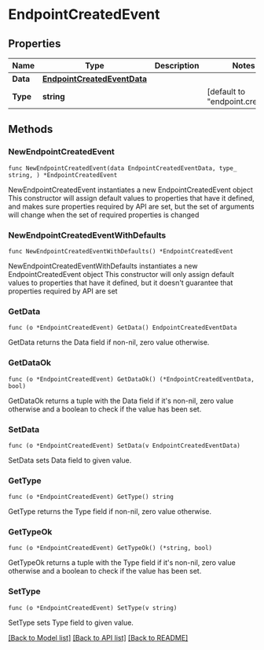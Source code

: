 # EndpointCreatedEvent

## Properties

Name | Type | Description | Notes
------------ | ------------- | ------------- | -------------
**Data** | [**EndpointCreatedEventData**](EndpointCreatedEventData.md) |  | 
**Type** | **string** |  | [default to "endpoint.created"]

## Methods

### NewEndpointCreatedEvent

`func NewEndpointCreatedEvent(data EndpointCreatedEventData, type_ string, ) *EndpointCreatedEvent`

NewEndpointCreatedEvent instantiates a new EndpointCreatedEvent object
This constructor will assign default values to properties that have it defined,
and makes sure properties required by API are set, but the set of arguments
will change when the set of required properties is changed

### NewEndpointCreatedEventWithDefaults

`func NewEndpointCreatedEventWithDefaults() *EndpointCreatedEvent`

NewEndpointCreatedEventWithDefaults instantiates a new EndpointCreatedEvent object
This constructor will only assign default values to properties that have it defined,
but it doesn't guarantee that properties required by API are set

### GetData

`func (o *EndpointCreatedEvent) GetData() EndpointCreatedEventData`

GetData returns the Data field if non-nil, zero value otherwise.

### GetDataOk

`func (o *EndpointCreatedEvent) GetDataOk() (*EndpointCreatedEventData, bool)`

GetDataOk returns a tuple with the Data field if it's non-nil, zero value otherwise
and a boolean to check if the value has been set.

### SetData

`func (o *EndpointCreatedEvent) SetData(v EndpointCreatedEventData)`

SetData sets Data field to given value.


### GetType

`func (o *EndpointCreatedEvent) GetType() string`

GetType returns the Type field if non-nil, zero value otherwise.

### GetTypeOk

`func (o *EndpointCreatedEvent) GetTypeOk() (*string, bool)`

GetTypeOk returns a tuple with the Type field if it's non-nil, zero value otherwise
and a boolean to check if the value has been set.

### SetType

`func (o *EndpointCreatedEvent) SetType(v string)`

SetType sets Type field to given value.



[[Back to Model list]](../README.md#documentation-for-models) [[Back to API list]](../README.md#documentation-for-api-endpoints) [[Back to README]](../README.md)


